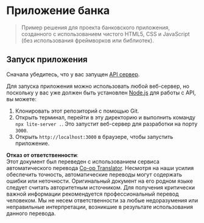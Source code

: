 <!--
CO_OP_TRANSLATOR_METADATA:
{
  "original_hash": "461aa4fc74c6b1789c3a13b5d82c0cd9",
  "translation_date": "2025-08-26T00:39:03+00:00",
  "source_file": "7-bank-project/solution/README.md",
  "language_code": "ru"
}
-->
# Приложение банка

> Пример решения для проекта банковского приложения, созданного с использованием чистого HTML5, CSS и JavaScript (без использования фреймворков или библиотек).

## Запуск приложения

Сначала убедитесь, что у вас запущен [API сервер](../api/README.md).

Для запуска приложения можно использовать любой веб-сервер, но поскольку у вас уже должен быть установлен [Node.js](https://nodejs.org) для работы с API, вы можете:

1. Клонировать этот репозиторий с помощью Git.
2. Открыть терминал, перейти в эту директорию и выполнить команду `npx lite-server .`. Это запустит веб-сервер для разработки на порту `3000`.
3. Открыть `http://localhost:3000` в браузере, чтобы запустить приложение.

**Отказ от ответственности**:  
Этот документ был переведен с использованием сервиса автоматического перевода [Co-op Translator](https://github.com/Azure/co-op-translator). Несмотря на наши усилия обеспечить точность, автоматические переводы могут содержать ошибки или неточности. Оригинальный документ на его родном языке следует считать авторитетным источником. Для получения критически важной информации рекомендуется профессиональный перевод человеком. Мы не несем ответственности за любые недоразумения или неправильные интерпретации, возникшие в результате использования данного перевода.